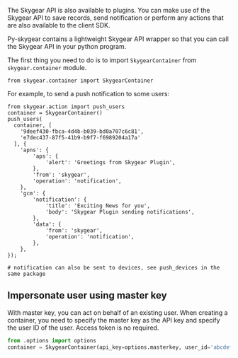 The Skygear API is also available to plugins. You can make use of the Skygear API
to save records, send notification or perform any actions that are also
available to the client SDK.

Py-skygear contains a lightweight Skygear API wrapper so that you can call
the Skygear API in your python program.

The first thing you need to do is to import `SkygearContainer` from
`skygear.container` module.

```
from skygear.container import SkygearContainer
```

For example, to send a push notification to some users:

```
from skygear.action import push_users
container = SkygearContainer()
push_users(
  container, [
    '9deef430-fbca-4d4b-b039-bd0a707c6c81',
    'e7dec437-87f5-41b9-b9f7-f6989204a17a'
  ], {
    'apns': {
        'aps': {
            'alert': 'Greetings from Skygear Plugin',
        },
        'from': 'skygear',
        'operation': 'notification',
    },
    'gcm': {
        'notification': {
            'title': 'Exciting News for you',
            'body': 'Skygear Plugin sending notifications',
        },
        'data': {
            'from': 'skygear',
            'operation': 'notification',
        },
    },
});

# notification can also be sent to devices, see push_devices in the same package
```

## Impersonate user using master key

With master key, you can act on behalf of an existing user. When creating
a container, you need to specify the master key as the API key and specify
the user ID of the user. Access token is no required.

```python
from .options import options
container = SkygearContainer(api_key=options.masterkey, user_id='abcdef1234')
```
